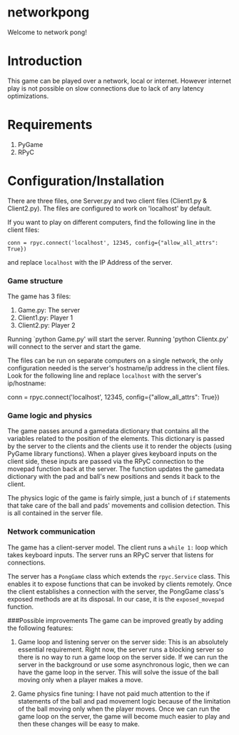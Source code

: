 # networkpong

Welcome to network pong! 

Introduction
============
This game can be played over a network, local or internet. However internet play is not possible on slow connections due to lack of any latency optimizations.

Requirements
============
1) PyGame
2) RPyC

Configuration/Installation
===========================
There are three files, one Server.py and two client files (Client1.py & Client2.py).
The files are configured to work on 'localhost' by default. 

If you want to play on different computers, find the following line in the client files:

`conn = rpyc.connect('localhost', 12345, config={"allow_all_attrs": True})`

and replace `localhost` with the IP Address of the server.

### Game structure
The game has 3 files:
1. Game.py: The server
2. Client1.py: Player 1
3. Client2.py: Player 2

Running `python Game.py' will start the server. Running 'python Clientx.py' will connect to the server and start the game.

The files can be run on separate computers on a single network, the only configuration needed is the server's hostname/ip address in the client files. Look for the following line and replace `localhost` with the server's ip/hostname:

conn = rpyc.connect('localhost', 12345, config={"allow_all_attrs": True})

### Game logic and physics
The game passes around a gamedata dictionary that contains all the variables related to the position of the elements. This dictionary is passed by the server to the clients and the clients use it to render the objects (using PyGame library functions). When a player gives keyboard inputs on the client side, these inputs are passed via the RPyC connection to the movepad function back at the server. The function updates the gamedata dictionary with the pad and ball's new positions and sends it back to the client. 

The physics logic of the game is fairly simple, just a bunch of `if` statements that take care of the ball and pads' movements and collision detection. This is all contained in the server file.

### Network communication
The game has a client-server model. The client runs a `while 1:` loop which takes keyboard inputs. The server runs an RPyC server that listens for connections. 

The server has a `PongGame` class which extends the `rpyc.Service` class. This enables it to expose functions that can be invoked by clients remotely. Once the client establishes a connection with the server, the PongGame class's exposed methods are at its disposal. In our case, it is the `exposed_movepad` function.

###Possible improvements
The game can be improved greatly by adding the following features:

1) Game loop and listening server on the server side: This is an absolutely essential requirement.  Right now, the server  runs a blocking server so there is no way to run a game loop on the server side. If we can run the server in the background or use some asynchronous logic, then we can have the game loop in the server. This will solve the issue of the ball moving only when a player makes a move.

2) Game physics fine tuning: I have not paid much attention to the if statements of the ball and pad movement logic because of the limitation of the ball moving only when the player moves. Once we can run the game loop on the server, the game will become much easier to play and then these changes will be easy to make.



